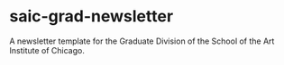 saic-grad-newsletter
====================

A newsletter template for the Graduate Division of the School of the Art Institute of Chicago.
